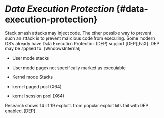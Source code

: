 <!--- @file
  README.md for Data Execution Protection

  Copyright (c) 2018, Intel Corporation. All rights reserved.<BR>

  Redistribution and use in source (original document form) and 'compiled'
  forms (converted to PDF, epub, HTML and other formats) with or without
  modification, are permitted provided that the following conditions are met:

  1) Redistributions of source code (original document form) must retain the
     above copyright notice, this list of conditions and the following
     disclaimer as the first lines of this file unmodified.

  2) Redistributions in compiled form (transformed to other DTDs, converted to
     PDF, epub, HTML and other formats) must reproduce the above copyright
     notice, this list of conditions and the following disclaimer in the
     documentation and/or other materials provided with the distribution.

  THIS DOCUMENTATION IS PROVIDED BY TIANOCORE PROJECT "AS IS" AND ANY EXPRESS OR
  IMPLIED WARRANTIES, INCLUDING, BUT NOT LIMITED TO, THE IMPLIED WARRANTIES OF
  MERCHANTABILITY AND FITNESS FOR A PARTICULAR PURPOSE ARE DISCLAIMED. IN NO
  EVENT SHALL TIANOCORE PROJECT  BE LIABLE FOR ANY DIRECT, INDIRECT, INCIDENTAL,
  SPECIAL, EXEMPLARY, OR CONSEQUENTIAL DAMAGES (INCLUDING, BUT NOT LIMITED TO,
  PROCUREMENT OF SUBSTITUTE GOODS OR SERVICES; LOSS OF USE, DATA, OR PROFITS;
  OR BUSINESS INTERRUPTION) HOWEVER CAUSED AND ON ANY THEORY OF LIABILITY,
  WHETHER IN CONTRACT, STRICT LIABILITY, OR TORT (INCLUDING NEGLIGENCE OR
  OTHERWISE) ARISING IN ANY WAY OUT OF THE USE OF THIS DOCUMENTATION, EVEN IF
  ADVISED OF THE POSSIBILITY OF SUCH DAMAGE.

-->
# _Data Execution Protection_ {#data-execution-protection}

Stack smash attacks may inject code. The other possible way to prevent such an attack is to prevent malicious code from executing. Some modern OS’s already have Data Execution Protection (DEP) support [DEP][PaX]. DEP may be applied to: [WindowsInternal]

*   User mode stacks

*   User mode pages not specifically marked as executable

*   Kernel mode Stacks

*   kernel paged pool (X64)

*   kernel session pool (X64)

Research shows 14 of 19 exploits from popular exploit kits fail with DEP enabled. [DEP].